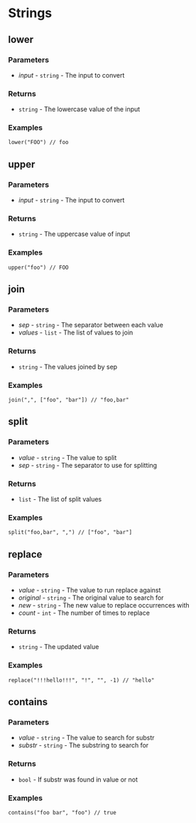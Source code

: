 # Strings

## lower

### Parameters

* *input* - `string` - The input to convert

### Returns

* `string` - The lowercase value of the input

### Examples

```
lower("FOO") // foo
```

## upper

### Parameters
* *input* - `string` - The input to convert

### Returns

* `string` - The uppercase value of input

### Examples

```
upper("foo") // FOO
```

## join

### Parameters

* *sep* - `string` - The separator between each value
* *values* - `list` - The list of values to join

### Returns

* `string` - The values joined by sep

### Examples

```
join(",", ["foo", "bar"]) // "foo,bar"
```

## split

### Parameters

* *value* - `string` - The value to split
* *sep* - `string` - The separator to use for splitting

### Returns

* `list` - The list of split values

### Examples

```
split("foo,bar", ",") // ["foo", "bar"]
```

## replace

### Parameters

* *value* - `string` - The value to run replace against
* *original* - `string` - The original value to search for
* *new* - `string` - The new value to replace occurrences with
* *count* - `int` - The number of times to replace

### Returns

- `string` - The updated value

### Examples

```
replace("!!!hello!!!", "!", "", -1) // "hello"
```

## contains

### Parameters

* *value* - `string` - The value to search for substr
* *substr* - `string` - The substring to search for

### Returns

* `bool` - If substr was found in value or not

### Examples

```
contains("foo bar", "foo") // true
```
